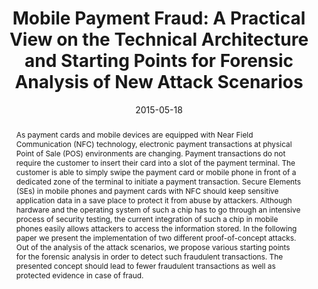 ---
abstract: As payment cards and mobile devices are equipped with Near Field Communication
  (NFC) technology, electronic payment transactions at physical Point of Sale (POS)
  environments are changing. Payment transactions do not require the customer to insert
  their card into a slot of the payment terminal. The customer is able to simply swipe
  the payment card or mobile phone in front of a dedicated zone of the terminal to
  initiate a payment transaction. Secure Elements (SEs) in mobile phones and payment
  cards with NFC should keep sensitive application data in a save place to protect
  it from abuse by attackers. Although hardware and the operating system of such a
  chip has to go through an intensive process of security testing, the current integration
  of such a chip in mobile phones easily allows attackers to access the information
  stored. In the following paper we present the implementation of two different proof-of-concept
  attacks. Out of the analysis of the attack scenarios, we propose various starting
  points for the forensic analysis in order to detect such fraudulent transactions.
  The presented concept should lead to fewer fraudulent transactions as well as protected
  evidence in case of fraud.
authors:
- Christof Kier
- Gerald Madlmayr
- Alexander Nawratil
- Michael Schafferer
- Christian Schanes
- Thomas Grechenig
date: '2015-05-18'
featured: false
links:
- name: Publik
  url: https://publik.tuwien.ac.at/showentry.php?ID=246254&lang=2
publication: 'Talk: Ninth International Conference on IT Security Incident Management
  & IT Forensics (IMF), Magdeburg; 05-18-2015 - 05-20-2015; in: "Proceedings of the
  9th International Conference on IT Security Incident Management & IT Forensics (IMF)",
  IEEE, (2015), ISBN: 978-1-4799-9902-6; 68 - 76'
publication_types:
- '1'
publishDate: '2015-05-18'
title: 'Mobile Payment Fraud: A Practical View on the Technical Architecture and Starting
  Points for Forensic Analysis of New Attack Scenarios'
url_pdf: ''
---